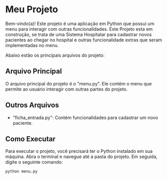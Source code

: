 # Meu Projeto

Bem-vindo(a)! Este projeto é uma aplicação em Python que possui um menu para interagir com outras funcionalidades. 
Este Projeto esta em construção, se trata de uma Sistema Hospitalar para cadastrar novos pacientes ao chegar no hospital e outras funcionalidade extras que seram implementadas no menu.


Abaixo estão os principais arquivos do projeto:

## Arquivo Principal

O arquivo principal do projeto é o "menu.py". Ele contém o menu que permite ao usuário interagir com outras partes do projeto.

## Outros Arquivos

- "ficha_entrada.py": Contém funcionalidades para cadastrar um novo paciente.

## Como Executar

Para executar o projeto, você precisará ter o Python instalado em sua máquina. Abra o terminal e navegue até a pasta do projeto. Em seguida, digite o seguinte comando:

```bash
python menu.py

